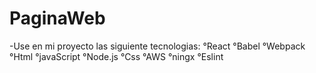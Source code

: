 # PaginaWeb
-Use en mi proyecto las siguiente tecnologias:
    °React
    °Babel
    °Webpack
    °Html
    °javaScript
    °Node.js
    °Css
    °AWS
    °ningx
    °Eslint
